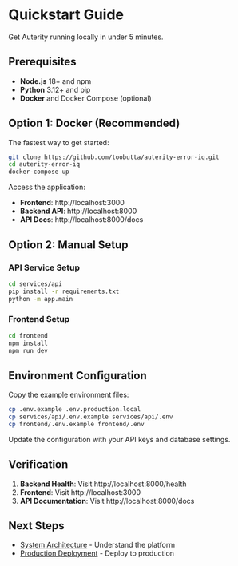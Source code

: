 # Quickstart Guide

Get Auterity running locally in under 5 minutes.

## Prerequisites

- **Node.js** 18+ and npm
- **Python** 3.12+ and pip
- **Docker** and Docker Compose (optional)

## Option 1: Docker (Recommended)

The fastest way to get started:

```bash
git clone https://github.com/toobutta/auterity-error-iq.git
cd auterity-error-iq
docker-compose up
```

Access the application:

- **Frontend**: http://localhost:3000
- **Backend API**: http://localhost:8000
- **API Docs**: http://localhost:8000/docs

## Option 2: Manual Setup

### API Service Setup

```bash
cd services/api
pip install -r requirements.txt
python -m app.main
```

### Frontend Setup

```bash
cd frontend
npm install
npm run dev
```

## Environment Configuration

Copy the example environment files:

```bash
cp .env.example .env.production.local
cp services/api/.env.example services/api/.env
cp frontend/.env.example frontend/.env
```

Update the configuration with your API keys and database settings.

## Verification

1. **Backend Health**: Visit http://localhost:8000/health
2. **Frontend**: Visit http://localhost:3000
3. **API Documentation**: Visit http://localhost:8000/docs

## Next Steps

- [System Architecture](/architecture/system-architecture) - Understand the platform
- [Production Deployment](/deployment/production-deployment) - Deploy to production
